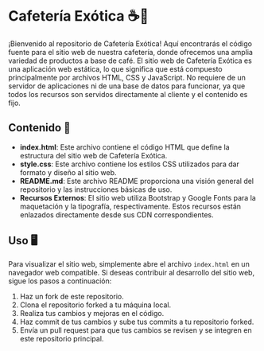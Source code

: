 # Cafetería Exótica ☕🌴

¡Bienvenido al repositorio de Cafetería Exótica! Aquí encontrarás el código fuente para el sitio web de nuestra cafetería, donde ofrecemos una amplia variedad de productos a base de café.
El sitio web de Cafetería Exótica es una aplicación web estática, lo que significa que está compuesto principalmente por archivos HTML, CSS y JavaScript. No requiere de un servidor de aplicaciones ni de una base de datos para funcionar, ya que todos los recursos son servidos directamente al cliente y el contenido es fijo.

## Contenido 📁

- **index.html**: Este archivo contiene el código HTML que define la estructura del sitio web de Cafetería Exótica.
- **style.css**: Este archivo contiene los estilos CSS utilizados para dar formato y diseño al sitio web.
- **README.md**: Este archivo README proporciona una visión general del repositorio y las instrucciones básicas de uso.
- **Recursos Externos**: El sitio web utiliza Bootstrap y Google Fonts para la maquetación y la tipografía, respectivamente. Estos recursos están enlazados directamente desde sus CDN correspondientes.

## Uso 🖥️

Para visualizar el sitio web, simplemente abre el archivo `index.html` en un navegador web compatible. Si deseas contribuir al desarrollo del sitio web, sigue los pasos a continuación:

1. Haz un fork de este repositorio.
2. Clona el repositorio forked a tu máquina local.
3. Realiza tus cambios y mejoras en el código.
4. Haz commit de tus cambios y sube tus commits a tu repositorio forked.
5. Envía un pull request para que tus cambios se revisen y se integren en este repositorio principal.



